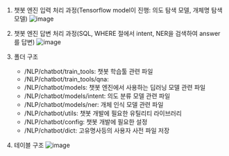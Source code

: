 1. 챗봇 엔진 입력 처리 과정(Tensorflow model이 진행: 의도 탐색 모델, 개체명 탐색 모델)
![image](https://user-images.githubusercontent.com/74487628/180914261-545ccc2f-498a-4a63-acca-2587954134c0.png)
2. 챗봇 엔진 답변 처리 과정(SQL, WHERE 절에서 intent, NER을 검색하여 answer를 답변)
![image](https://user-images.githubusercontent.com/74487628/180914272-a21d7362-b216-4829-85a3-2e1ac09d7d16.png)
3. 폴더 구조
   - /NLP/chatbot/train_tools: 챗봇 학습툴 관련 파일
   - /NLP/chatbot/train_tools/qna: 
   - /NLP/chatbot/models: 챗봇 엔진에서 사용하는 딥러닝 모델 관련 파일
   - /NLP/chatbot/models/intent: 의도 분류 모델 관련 파일
   - /NLP/chatbot/models/ner: 개체 인식 모델 관련 파일
   - /NLP/chatbot/utils: 챗봇 개발에 필요한 유틸리티 라이브러리
   - /NLP/chatbot/config: 챗봇 개발에 필요한 설정
   - /NLP/chatbot/dict: 고유명사등의 사용자 사전 파일 저장


4. 테이블 구조
![image](https://user-images.githubusercontent.com/74487628/180914300-ca257a9d-8aee-445a-b8ca-727605918499.png)
